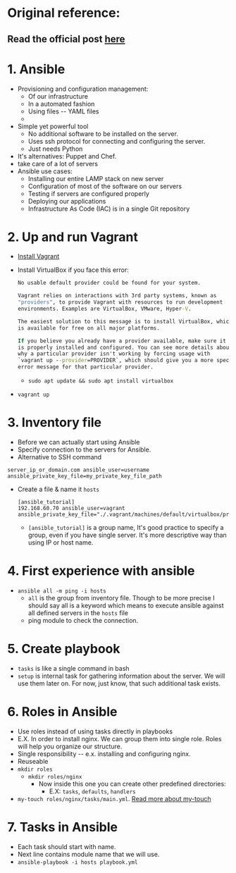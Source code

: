 # Original reference:

## Read the official post [here](https://blacksaildivision.com/ansible-tutorial-part-1)

# 1. Ansible

- Provisioning and configuration management:
  - Of our infrastructure
  - In a automated fashion
  - Using files -- YAML files
  -
- Simple yet powerful tool
  - No additional software to be installed on the server.
  - Uses ssh protocol for connecting and configuring the server.
  - Just needs Python
- It's alternatives: Puppet and Chef.
- take care of a lot of servers
- Ansible use cases:
  - Installing our entire LAMP stack on new server
  - Configuration of most of the software on our servers
  - Testing if servers are configured properly
  - Deploying our applications
  - Infrastructure As Code (IAC) is in a single Git repository

# 2. Up and run Vagrant

- [Install Vagrant](https://www.vagrantup.com/downloads)
- Install VirtualBox if you face this error:

  ```cmd
  No usable default provider could be found for your system.

  Vagrant relies on interactions with 3rd party systems, known as
  "providers", to provide Vagrant with resources to run development
  environments. Examples are VirtualBox, VMware, Hyper-V.

  The easiest solution to this message is to install VirtualBox, which
  is available for free on all major platforms.

  If you believe you already have a provider available, make sure it
  is properly installed and configured. You can see more details about
  why a particular provider isn't working by forcing usage with
  `vagrant up --provider=PROVIDER`, which should give you a more specific
  error message for that particular provider.
  ```

  - `sudo apt update && sudo apt install virtualbox`

- `vagrant up`

# 3. Inventory file

- Before we can actually start using Ansible
- Specify connection to the servers for Ansible.
- Alternative to SSH command

`server_ip_or_domain.com ansible_user=username ansible_private_key_file=my_private_key_file_path`

- Create a file & name it `hosts`
  ```
  [ansible_tutorial]
  192.168.60.70 ansible_user=vagrant ansible_private_key_file="./.vagrant/machines/default/virtualbox/private_key"
  ```
  - `[ansible_tutorial]` is a group name, It's good practice to specify a group, even if you have single server. It's more descriptive way than using IP or host name.

# 4. First experience with ansible

- `ansible all -m ping -i hosts`
  - `all` is the group from inventory file. Though to be more precise I should say all is a keyword which means to execute ansible against all defined servers in the `hosts` file
  - ping module to check the connection.

# 5. Create playbook

- `tasks` is like a single command in bash
- `setup` is internal task for gathering information about the server. We will use them later on. For now, just know, that such additional task exists.

# 6. Roles in Ansible

- Use roles instead of using tasks directly in playbooks
- E.X. In order to install nginx. We can group them into single role. Roles will help you organize our structure.
- Single responsibility -- e.x. installing and configuring nginx.
- Reuseable
- `mkdir roles`
  - `mkdir roles/nginx`
    - Now inside this one you can create other predefined directories:
      - E.X: `tasks`, `defaults`, `handlers`
- `my-touch roles/nginx/tasks/main.yml`. [Read more about my-touch](https://github.com/kasir-barati/the-pragmatic-programmer/blob/main/customize-your-dev-env/my-touch.md)

# 7. Tasks in Ansible

- Each task should start with name.
- Next line contains module name that we will use.
- `ansible-playbook -i hosts playbook.yml`
